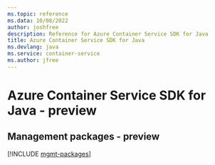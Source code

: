 ```yaml
---
ms.topic: reference
ms.data: 10/08/2022
author: joshfree
description: Reference for Azure Container Service SDK for Java
title: Azure Container Service SDK for Java
ms.devlang: java
ms.service: container-service
ms.author: jfree
---
```

# Azure Container Service SDK for Java - preview

## Management packages - preview
[!INCLUDE [mgmt-packages](container-service-mgmt-index.md)]